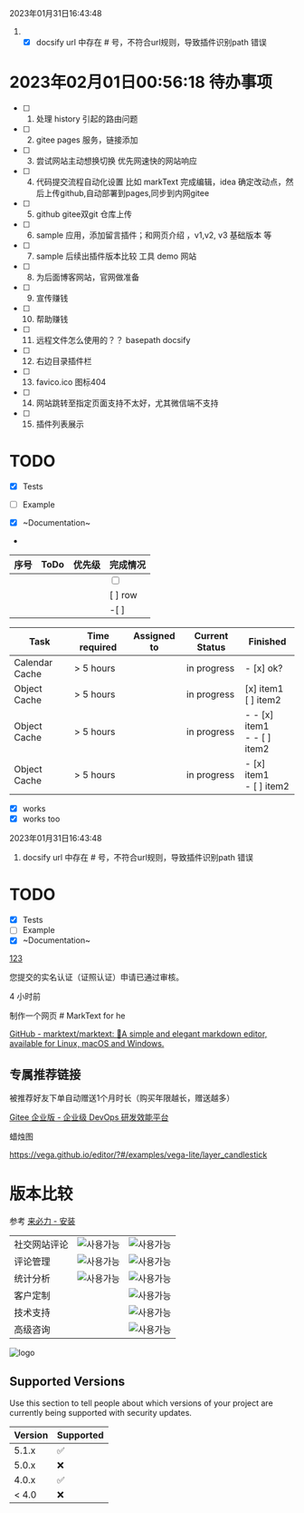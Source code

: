 2023年01月31日16:43:48

1. - [x] docsify url 中存在 # 号，不符合url规则，导致插件识别path 错误

# 2023年02月01日00:56:18 待办事项

- [ ] 1. 处理 history 引起的路由问题

- [ ] 2. gitee pages 服务，链接添加

- [ ] 3. 尝试网站主动想换切换 优先网速快的网站响应

- [ ] 4. 代码提交流程自动化设置 比如 markText 完成编辑，idea 确定改动点，然后上传github,自动部署到pages,同步到内网gitee 

- [ ] 5. github  gitee双git  仓库上传

- [ ] 6. sample 应用，添加留言插件；和网页介绍 ，v1,v2, v3 基础版本 等

- [ ] 7. sample 后续出插件版本比较 工具 demo 网站

- [ ] 8. 为后面博客网站，官网做准备 

- [ ] 9. 宣传赚钱

- [ ] 10. 帮助赚钱 

- [ ] 11. 远程文件怎么使用的？？ basepath docsify 

- [ ] 12. 右边目录插件栏

- [ ] 13. favico.ico 图标404

- [ ] 14. 网站跳转至指定页面支持不太好，尤其微信端不支持

- [ ] 15. 插件列表展示

# TODO

- [x] Tests

- [ ] Example

- [x] ~Documentation~

- 

| 序号  | ToDo | 优先级 | 完成情况                    |
| --- | ---- | --- | ----------------------- |
|     |      |     | <input type="checkbox"> |
|     |      |     | [ ] row                 |
|     |      |     | -[ ]                    |

| Task           | Time required | Assigned to | Current Status | Finished                       |
| -------------- | ------------- | ----------- | -------------- | ------------------------------ |
| Calendar Cache | > 5 hours     |             | in progress    | - [x] ok?                      |
| Object Cache   | > 5 hours     |             | in progress    | [x] item1<br>[ ] item2         |
| Object Cache   | > 5 hours     |             | in progress    | - - [x] item1<br>- - [ ] item2 |
| Object Cache   | > 5 hours     |             | in progress    | - [x] item1<br>- [ ] item2     |

- [x] works
- [x] works too

2023年01月31日16:43:48

1. docsify url 中存在 # 号，不符合url规则，导致插件识别path 错误

# TODO

- [x] Tests
- [ ] Example
- [x] ~Documentation~

[123](https://gitee.com/oschina-org "Gitee")

您提交的实名认证（证照认证）申请已通过审核。

4 小时前

制作一个网页 # MarkText  for he

[GitHub - marktext/marktext: 📝A simple and elegant markdown editor, available for Linux, macOS and Windows.](https://github.com/marktext/marktext)

## 专属推荐链接

被推荐好友下单自动赠送1个月时长（购买年限越长，赠送越多）

[Gitee 企业版 - 企业级 DevOps 研发效能平台](https://gitee.com/enterprises?invite_code=Z2l0ZWUtMTA5MTg1NQ%3D%3D)

蜡烛图 

https://vega.github.io/editor/?#/examples/vega-lite/layer_candlestick

# 版本比较

参考 [来必力 - 安装](https://livere.com/apply)

|        |                                                                     |                                                                     |
| ------ | ------------------------------------------------------------------- | ------------------------------------------------------------------- |
| 社交网站评论 | ![사용가능](https://livere.com/img/install/intro/icon_install_O@3x.png) | ![사용가능](https://livere.com/img/install/intro/icon_install_O@3x.png) |
| 评论管理   | ![사용가능](https://livere.com/img/install/intro/icon_install_O@3x.png) | ![사용가능](https://livere.com/img/install/intro/icon_install_O@3x.png) |
| 统计分析   | ![사용가능](https://livere.com/img/install/intro/icon_install_O@3x.png) | ![사용가능](https://livere.com/img/install/intro/icon_install_O@3x.png) |
| 客户定制   |                                                                     | ![사용가능](https://livere.com/img/install/intro/icon_install_O@3x.png) |
| 技术支持   |                                                                     | ![사용가능](https://livere.com/img/install/intro/icon_install_O@3x.png) |
| 高级咨询   |                                                                     | ![사용가능](https://livere.com/img/install/intro/icon_install_O@3x.png) |

![logo](https://avatars.githubusercontent.com/u/120550368?s=200&v=1)

## Supported Versions

Use this section to tell people about which versions of your project are
currently being supported with security updates.

| Version | Supported          |
| ------- | ------------------ |
| 5.1.x   | :white_check_mark: |
| 5.0.x   | :x:                |
| 4.0.x   | :white_check_mark: |
| < 4.0   | :x:                |

